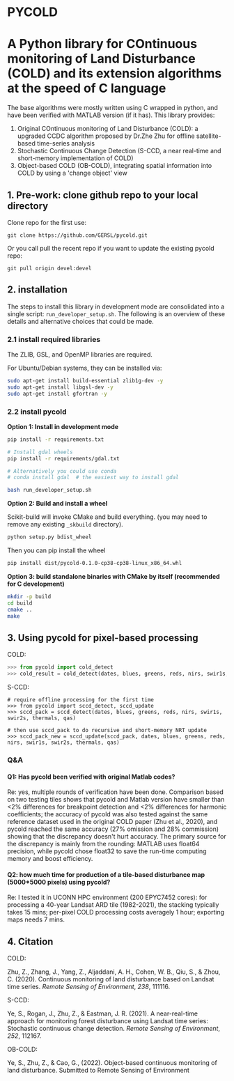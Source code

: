 # PYCOLD

# A Python library for COntinuous monitoring of Land Disturbance (COLD) and its extension algorithms at the speed of C language
The base algorithms were mostly written using C wrapped in python, and have been verified with MATLAB version (if it has). This library provides:
  1. Original COntinuous monitoring of Land Disturbance (COLD): a upgraded CCDC algorithm proposed by Dr.Zhe Zhu for offline satellite-based time-series analysis
  2. Stochastic Continuous Change Detection (S-CCD, a near real-time and short-memory implementation of COLD)
  3. Object-based COLD (OB-COLD), integrating spatial information into COLD by using a 'change object' view
## 1. Pre-work: clone github repo to your local directory

Clone repo for the first use:

```
git clone https://github.com/GERSL/pycold.git
```

Or you call pull the recent repo if you want to update the existing pycold repo:

```
git pull origin devel:devel
```



## 2. installation

The steps to install this library in development mode are consolidated into a
single script: `run_developer_setup.sh`. The following is an overview of these
details and alternative choices that could be made.

### 2.1 install required libraries

The ZLIB, GSL, and OpenMP libraries are required.

For Ubuntu/Debian systems, they can be installed via:

```bash
sudo apt-get install build-essential zlib1g-dev -y
sudo apt-get install libgsl-dev -y
sudo apt-get install gfortran -y
```

### 2.2 install pycold
**Option 1: Install in development mode**

```bash
pip install -r requirements.txt

# Install gdal wheels 
pip install -r requirements/gdal.txt

# Alternatively you could use conda
# conda install gdal  # the easiest way to install gdal 

bash run_developer_setup.sh
```

**Option 2: Build and install a wheel** 

Scikit-build will invoke CMake and build everything. (you may need to remove
any existing `_skbuild` directory).

```bash
python setup.py bdist_wheel
```

Then you can pip install the wheel

```bash
pip install dist/pycold-0.1.0-cp38-cp38-linux_x86_64.whl
```

**Option 3: build standalone binaries with CMake by itself (recommended for C development)**

```bash
mkdir -p build
cd build
cmake ..
make 
```

## 3. Using pycold for pixel-based processing

COLD:

```python
>>> from pycold import cold_detect
>>> cold_result = cold_detect(dates, blues, greens, reds, nirs, swir1s, swir2s, thermals, qas)
```

S-CCD: 

```
# require offline processing for the first time 
>>> from pycold import sccd_detect, sccd_update
>>> sccd_pack = sccd_detect(dates, blues, greens, reds, nirs, swir1s, swir2s, thermals, qas)

# then use sccd_pack to do recursive and short-memory NRT update
>>> sccd_pack_new = sccd_update(sccd_pack, dates, blues, greens, reds, nirs, swir1s, swir2s, thermals, qas)
```




### Q&A
#### Q1: Has pycold been verified with original Matlab codes?
Re: yes, multiple rounds of verification have been done. Comparison based on two testing tiles shows that pycold and Matlab version have smaller than <2% differences for breakpoint detection and <2% differences for harmonic coefficients; the accuracy of pycold was also tested against the same reference dataset used in the original COLD paper (Zhu et al., 2020), and pycold reached the same accuracy (27% omission and 28% commission) showing that the discrepancy doesn't hurt accuracy. The primary source for the discrepancy is mainly from the rounding: MATLAB uses float64 precision, while pycold chose float32 to save the run-time computing memory and boost efficiency. 

#### Q2: how much time for production of a tile-based disturbance map (5000*5000 pixels) using pycold?
Re: I tested it in UCONN HPC environment (200 EPYC7452 cores): for processing a 40-year Landsat ARD tile (1982-2021), the stacking typically takes 15 mins; per-pixel COLD processing costs averagely 1 hour; exporting maps needs 7 mins.  



## 4. Citation

COLD:

Zhu, Z., Zhang, J., Yang, Z., Aljaddani, A. H., Cohen, W. B., Qiu, S., & Zhou, C. (2020). Continuous monitoring of land disturbance based on Landsat time series. *Remote Sensing of Environment*, *238*, 111116.

S-CCD:

Ye, S., Rogan, J., Zhu, Z., & Eastman, J. R. (2021). A near-real-time approach for monitoring forest disturbance using Landsat time series: Stochastic continuous change detection. *Remote Sensing of Environment*, *252*, 112167.

OB-COLD:

Ye, S., Zhu, Z., & Cao, G., (2022). Object-based continuous monitoring of land disturbance. Submitted to Remote Sensing of Environment
